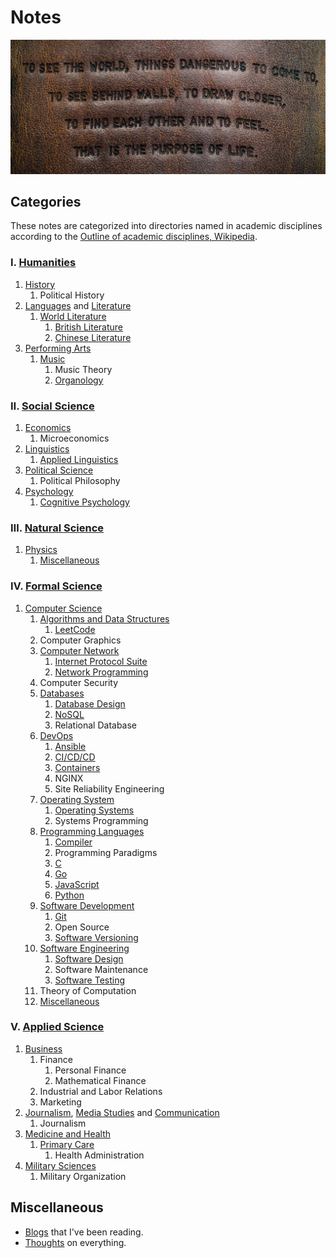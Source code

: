# Notes

[![The Purpose of Life](.assets/the_purpose_of_life.jpg)](https://www.imdb.com/title/tt0359950/)

## Categories

These notes are categorized into directories named in academic
disciplines according to the
[Outline of academic disciplines, Wikipedia](https://en.wikipedia.org/wiki/Outline_of_academic_disciplines).

### Ⅰ. [Humanities](https://en.wikipedia.org/wiki/Humanities)

1. [History](https://en.wikipedia.org/wiki/Outline_of_history)
    1. Political History
2. [Languages](https://en.wikipedia.org/wiki/Language)
    and [Literature](https://en.wikipedia.org/wiki/Literature)
    1. [World Literature](world_literature)
        1. [British Literature](./world_literature/british_literature/)
        2. [Chinese Literature](./world_literature/chinese_literature/)
3. [Performing Arts](https://en.wikipedia.org/wiki/Performing_arts)
    1. [Music](music)
        1. Music Theory
        2. [Organology](music/organology)

### Ⅱ. [Social Science](https://en.wikipedia.org/wiki/Social_science)

1. [Economics](https://en.wikipedia.org/wiki/Economics)
    1. Microeconomics
2. [Linguistics](https://en.wikipedia.org/wiki/Linguistics)
    1. [Applied Linguistics](./applied_linguistics/)
3. [Political Science](https://en.wikipedia.org/wiki/Political_science)
    1. Political Philosophy
4. [Psychology](https://en.wikipedia.org/wiki/Psychology)
    1. [Cognitive Psychology](./cognitive_psychology/)

### Ⅲ. [Natural Science](https://en.wikipedia.org/wiki/Natural_science)

1. [Physics](https://en.wikipedia.org/wiki/Physics)
    1. [Miscellaneous](phys_misc)

### Ⅳ. [Formal Science](https://en.wikipedia.org/wiki/Formal_science)

1. [Computer Science](https://en.wikipedia.org/wiki/Computer_science)
    1. [Algorithms and Data Structures](algorithms_and_data_structures)
        1. [LeetCode](algorithms_and_data_structures/leetcode)
    2. Computer Graphics
    3. [Computer Network](computer_network)
        1. [Internet Protocol Suite](computer_network/internet_protocol_suite)
        2. [Network Programming](computer_network/network_programming)
    4. Computer Security
    5. [Databases](databases)
        1. [Database Design](databases/database_design)
        2. [NoSQL](databases/nosql)
        3. Relational Database
    6. [DevOps](devops)
        1. [Ansible](devops/ansible)
        2. [CI/CD/CD](devops/ci_cd_cd)
        3. [Containers](devops/containers)
        4. NGINX
        5. Site Reliability Engineering
    7. [Operating System](operating_system)
        1. [Operating Systems](operating_system/operating_systems)
        2. Systems Programming
    8. [Programming Languages](programming_languages)
        1. [Compiler](./programming_languages/compiler/)
        2. Programming Paradigms
        3. [C](programming_languages/c)
        4. [Go](programming_languages/go)
        5. [JavaScript](programming_languages/javascript)
        6. [Python](programming_languages/python)
    9. [Software Development](software_development)
        1. [Git](software_development/git)
        2. Open Source
        3. [Software Versioning](software_development/software_versioning)
    10. [Software Engineering](software_engineering)
        1. [Software Design](software_engineering/software_design)
        2. Software Maintenance
        3. [Software Testing](software_engineering/software_testing)
    11. Theory of Computation
    12. [Miscellaneous](cs_misc)

### Ⅴ. [Applied Science](https://en.wikipedia.org/wiki/Applied_science#)

1. [Business](https://en.wikipedia.org/wiki/Outline_of_business)
    1. Finance
        1. Personal Finance
        2. Mathematical Finance
    2. Industrial and Labor Relations
    3. Marketing
2. [Journalism](https://en.wikipedia.org/wiki/Journalism),
   [Media Studies](https://en.wikipedia.org/wiki/Media_studies) and
   [Communication](https://en.wikipedia.org/wiki/Communication_studies)
    1. Journalism
3. [Medicine and Health](https://en.wikipedia.org/wiki/Medicine)
    1. [Primary Care](primary_care)
        1. Health Administration
4. [Military Sciences](https://en.wikipedia.org/wiki/Military_science)
    1. Military Organization

## Miscellaneous

- [Blogs](blogs) that I've been reading.
- [Thoughts](thoughts) on everything.
